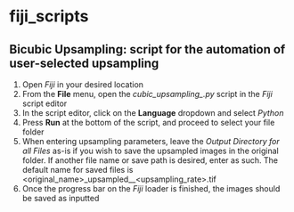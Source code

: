 # fiji_scripts

## Bicubic Upsampling: script for the automation of user-selected upsampling

1. Open _Fiji_ in your desired location
2. From the __File__ menu, open the _cubic_upsampling\_.py_ script in the _Fiji_ script editor
3. In the script editor, click on the __Language__ dropdown and select _Python_
4. Press __Run__ at the bottom of the script, and proceed to select your file folder
5. When entering upsampling parameters, leave the _Output Directory for all Files_ as-is if you wish to save the upsampled images in the original folder.  If another file name or save path is desired, enter as such.  The default name for saved files is <original_name>\_upsampled\__<upsampling_rate>.tif
6. Once the progress bar on the _Fiji_ loader is finished, the images should be saved as inputted

